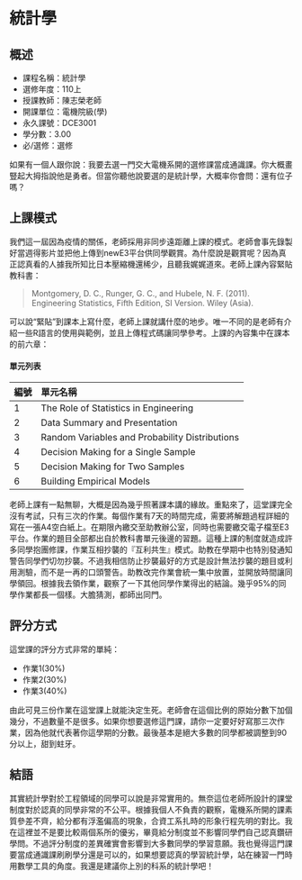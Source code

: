 # 統計學
## 概述
- 課程名稱：統計學
- 選修年度：110上
- 授課教師：陳志榮老師
- 開課單位：電機院級(學) 
- 永久課號：DCE3001
- 學分數：3.00
- 必/選修：選修

如果有一個人跟你說：我要去選一門交大電機系開的選修課當成通識課。你大概畫豎起大拇指說他是勇者。但當你聽他說要選的是統計學，大概率你會問：還有位子嗎？

## 上課模式

我們這一屆因為疫情的關係，老師採用非同步遠距離上課的模式。老師會事先錄製好當週得影片並把他上傳到newE3平台供同學觀賞。為什麼說是觀賞呢？因為真正認真看的人據我所知比日本壓縮機還稀少，且聽我娓娓道來。老師上課內容緊貼教科書：

> Montgomery, D. C., Runger, G. C., and Hubele, N. F. (2011). Engineering Statistics, Fifth Edition, SI Version. Wiley (Asia).

可以說“緊貼”到課本上寫什麼，老師上課就講什麼的地步。唯一不同的是老師有介紹一些R語言的使用與範例，並且上傳程式碼讓同學參考。上課的內容集中在課本的前六章：

#### 單元列表

編號 | 單元名稱
--------|:-----
1 |The Role of Statistics in Engineering
2 |Data Summary and Presentation
3 |Random Variables and Probability Distributions
4 |Decision Making for a Single Sample
5 |Decision Making for Two Samples
6 |Building Empirical Models

老師上課有一點無聊，大概是因為幾乎照著課本講的緣故。重點來了，這堂課完全沒有考試，只有三次的作業。每個作業有7天的時間完成，需要將解題過程詳細的寫在一張A4空白紙上。在期限內繳交至助教辦公室，同時也需要繳交電子檔至E3平台。作業的題目全部都出自於教科書單元後邊的習題。這種上課的制度就造成許多同學抱團修課，作業互相抄襲的『互利共生』模式。助教在學期中也特別發通知警告同學們切勿抄襲。不過我相信防止抄襲最好的方式是設計無法抄襲的題目或利用測驗，而不是一再的口頭警告。助教改完作業會統一集中放置，並開放時間讓同學領回。根據我去領作業，觀察了一下其他同學作業得出的結論。幾乎95%的同學作業都長一個樣。大膽猜測，都師出同門。

## 評分方式
這堂課的評分方式非常的單純：

- 作業1(30%)
- 作業2(30%)
- 作業3(40%)

由此可見三份作業在這堂課上就能決定生死。老師會在這個比例的原始分數下加個幾分，不過數量不是很多。如果你想要選修這門課，請你一定要好好寫那三次作業，因為他就代表著你這學期的分數。最後基本是絕大多數的同學都被調整到90分以上，甜到蛀牙。

## 結語

其實統計學對於工程領域的同學可以說是非常實用的。無奈這位老師所設計的課堂制度對於認真的同學非常的不公平。根據我個人不負責的觀察，電機系所開的課素質參差不齊，給分都有浮濫偏高的現象，合資工系扎時的形象行程先明的對比。我在這裡並不是要比較兩個系所的優劣，畢竟給分制度並不影響同學們自己認真鑽研學問。不過評分制度的差異確實會影響到大多數同學的學習意願。我也覺得這門課要當成通識課刷刷學分還是可以的，如果想要認真的學習統計學，站在練習一門時用數學工具的角度。我還是建議你上別的科系的統計學吧！
